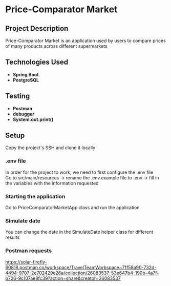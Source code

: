 # Price-Comparator Market

## Project Description
Price-Comparator Market is an application used by users to compare prices of many products across different supermarkets

## Technologies Used
- **Spring Boot**
- **PostgreSQL**

## Testing
- **Postman**
- **debugger**
- **System.out.print()**

## Setup
Copy the project's SSH and clone it locally

### .env file
In order for the project to work, we need to first configure the .env file\
Go to src/main/resources -> rename the .env.example file to .env -> fill in the variables with the information requested 

### Starting the application
Go to PriceComparatorMarketApp.class and run the application

### Simulate date
You can change the date in the SimulateDate helper class for different results

### Postman requests
https://solar-firefly-60818.postman.co/workspace/TravelTeamWorkspace~71f58a90-732d-4494-9707-2e702429e26a/collection/26083537-53e647b4-190b-4a7f-b726-9c107ae8fc39?action=share&creator=26083537
